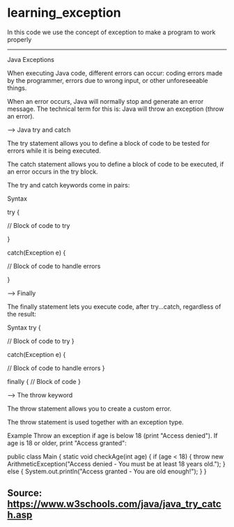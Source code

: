 # learning_exception
In this code we use the concept of exception to make a program to work properly

--------------------------------------------------------------------------------------------------------------------------------------------------------------------------------
Java Exceptions



When executing Java code, different errors can occur: coding errors made by the programmer, errors due to wrong input, or other unforeseeable things.

When an error occurs, Java will normally stop and generate an error message. The technical term for this is: Java will throw an exception (throw an error).

--> Java try and catch

The try statement allows you to define a block of code to be tested for errors while it is being executed.

The catch statement allows you to define a block of code to be executed, if an error occurs in the try block.

The try and catch keywords come in pairs:

Syntax

try {

  //  Block of code to try
  
}

catch(Exception e) {

  //  Block of code to handle errors
  
}


--> Finally

The finally statement lets you execute code, after try...catch, regardless of the result:

Syntax
try {

  //  Block of code to try
}

catch(Exception e) {

  //  Block of code to handle errors
}

finally {
//  Block of code 
}

--> The throw keyword

The throw statement allows you to create a custom error.

The throw statement is used together with an exception type.

Example
Throw an exception if age is below 18 (print "Access denied"). If age is 18 or older, print "Access granted":

public class Main {
  static void checkAge(int age) {
    if (age < 18) {
      throw new ArithmeticException("Access denied - You must be at least 18 years old.");
    }
    else {
      System.out.println("Access granted - You are old enough!");
    }
  }

Source: https://www.w3schools.com/java/java_try_catch.asp
--------------------------------------------------------------------------------------------------------------------------------------------------------------------------------
